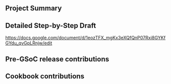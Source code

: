 ## Project Summary

## Detailed Step-by-Step Draft

https://docs.google.com/document/d/1eozTFX_mgKx3eXQfQnP07Rxi8GYKfGYdu_qvGpLRnjw/edit

## Pre-GSoC release contributions

## Cookbook contributions